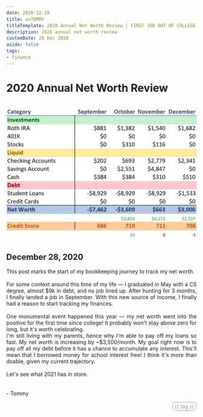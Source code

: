 ```yaml
---
date: 2020-12-28
title: uxTOMMY
titleTemplate: 2020 Annual Net Worth Review | FIRST JOB OUT OF COLLEGE
description: 2020 annual net worth review
customDate: 28 Dec 2020
aside: false
tags:
- finance
---
```


<h1>2020 Annual Net Worth Review</h1>

<br>
<img src="../assets/blogpics/Q4-2020-NetWorth-Update.jpg" alt="A snippet of a spreadsheet breaking down Tommy's 4th quarter finances for 2020."/>

<h2>December 28, 2020</h2>

<p>
    This post marks the start of my bookkeeping journey to track my net worth.
    <br><br>
    For some context around this time of my life — I graduated in May with a CS degree, almost $9k in debt, and no job lined up. After hunting for 3 months, I finally landed a job in September. With this new source of income, I finally had a reason to start tracking my finances.
    <br><br>
    One monumental event happened this year — my net worth went into the positive for the first time since college! It probably won't stay above zero for long, but it's worth celebrating.
    <br>
    I'm still living with my parents, hence why I'm able to pay off my loans so fast. My net worth is increasing by ~$3,500/month. My goal right now is to pay off all my debt before it has a chance to accumulate any interest. This'll mean that I borrowed money for school interest free! I think it's more than doable, given my current trajectory.
    <br><br>
    Let's see what 2021 has in store.
    <br><br><br>
    - Tommy
</p>

<div v-for="blog in blogs">
    <span id="tags" v-if="blog.basename == '2020-12-28'">
        <span id="tagPills" v-for="tag in blog.tags">
            {{ tag }}
        </span>
    </span>
</div>

<style scoped>
img {
    margin: 0 auto;
}
p {
    text-align: justify;
}

#tags {
    display: flex;
    justify-content: end;
}
#tagPills {
    color: #999;
    font-size: .85rem;
    border: 1px #999 solid;
    border-radius: 1rem;
    padding: 3px 6px;
    margin-left: 4px;
}
</style>

<script>
export default {
    data() {
        return {
            blogs: <!--@include: ../blogs-metadata.json-->
        }
    }
}
</script>